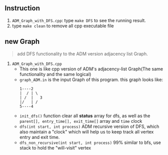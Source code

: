 ## Instruction
1. `ADM_Graph_with_DFS.cpp`: type `make DFS` to see the running result.
2. type `make clean` to remove all cpp executable file

## new Graph
> add DFS functionality to the ADM version adjacency list Graph.

1. `ADM_Graph_with_DFS.cpp`
    * This one is like cpp version of ADM's adjacency-list Graph(The same functionality and the same logical)
    * `graph_ADM.in` is the input Graph of this program.
        this graph looks like:
        ```
        1----2 
        |  / | \
        | /  |   3
        |/   | /
        5----4
        ```
    * `init_dfs()` function clear all **status** array for dfs, as well as the `parent[], entry_time[], exit_time[]` array and `time` clock
    * `dfs(int start, int process)` ADM recursive version of DFS, which also maintain a "clock" which will help us to keep track all vertex entry and exit time.
    * `dfs_non_recursive(int start, int process)` 99% similar to bfs, use stack to hold the "will-visit" vertex

